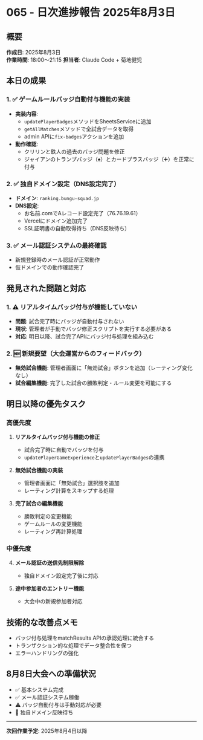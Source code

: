 # 065 - 日次進捗報告 2025年8月3日

## 概要
**作成日**: 2025年8月3日  
**作業時間**: 18:00～21:15
**担当者**: Claude Code + 菊地健児

## 本日の成果

### 1. ✅ ゲームルールバッジ自動付与機能の実装
- **実装内容**:
  - `updatePlayerBadges`メソッドをSheetsServiceに追加
  - `getAllMatches`メソッドで全試合データを取得
  - admin APIに`fix-badges`アクションを追加
- **動作確認**:
  - クリリンと鉄人の過去のバッジ問題を修正
  - ジャイアンのトランプバッジ（♠️）とカードプラスバッジ（➕）を正常に付与

### 2. ✅ 独自ドメイン設定（DNS設定完了）
- **ドメイン**: `ranking.bungu-squad.jp`
- **DNS設定**:
  - お名前.comでAレコード設定完了（76.76.19.61）
  - Vercelにドメイン追加完了
  - SSL証明書の自動取得待ち（DNS反映待ち）

### 3. ✅ メール認証システムの最終確認
- 新規登録時のメール認証が正常動作
- 仮ドメインでの動作確認完了

## 発見された問題と対応

### 1. ⚠️ リアルタイムバッジ付与が機能していない
- **問題**: 試合完了時にバッジが自動付与されない
- **現状**: 管理者が手動でバッジ修正スクリプトを実行する必要がある
- **対応**: 明日以降、試合完了APIにバッジ付与処理を組み込む

### 2. 🆕 新規要望（大会運営からのフィードバック）
- **無効試合機能**: 管理者画面に「無効試合」ボタンを追加（レーティング変化なし）
- **試合編集機能**: 完了した試合の勝敗判定・ルール変更を可能にする

## 明日以降の優先タスク

### 高優先度
1. **リアルタイムバッジ付与機能の修正**
   - 試合完了時に自動でバッジを付与
   - `updatePlayerGameExperience`と`updatePlayerBadges`の連携

2. **無効試合機能の実装**
   - 管理者画面に「無効試合」選択肢を追加
   - レーティング計算をスキップする処理

3. **完了試合の編集機能**
   - 勝敗判定の変更機能
   - ゲームルールの変更機能
   - レーティング再計算処理

### 中優先度
4. **メール認証の送信先制限解除**
   - 独自ドメイン設定完了後に対応

5. **途中参加者のエントリー機能**
   - 大会中の新規参加者対応

## 技術的な改善点メモ
- バッジ付与処理をmatchResults APIの承認処理に統合する
- トランザクション的な処理でデータ整合性を保つ
- エラーハンドリングの強化

## 8月8日大会への準備状況
- ✅ 基本システム完成
- ✅ メール認証システム稼働
- ⚠️ バッジ自動付与は手動対応が必要
- 🔄 独自ドメイン反映待ち

---
**次回作業予定**: 2025年8月4日以降